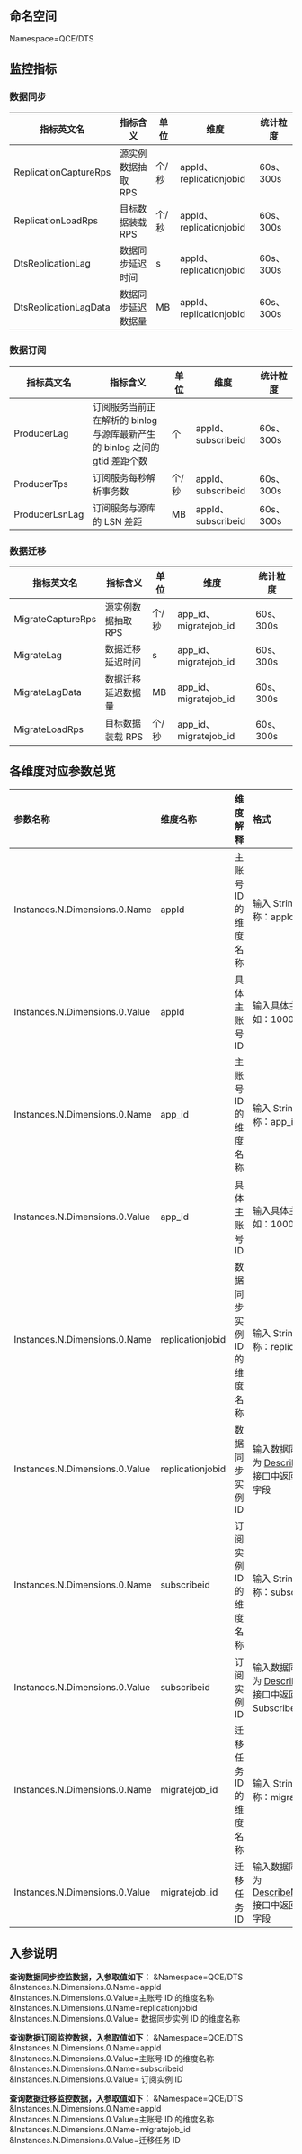 ## 命名空间

Namespace=QCE/DTS



## 监控指标

###  数据同步

| 指标英文名            | 指标含义           | 单位  | 维度                    | 统计粒度  |
| --------------------- | ------------------ | ----- | ----------------------- | --------- |
| ReplicationCaptureRps | 源实例数据抽取 RPS | 个/秒 | appId、replicationjobid | 60s、300s |
| ReplicationLoadRps    | 目标数据装载 RPS   | 个/秒 | appId、replicationjobid | 60s、300s |
| DtsReplicationLag     | 数据同步延迟时间   | s     | appId、replicationjobid | 60s、300s |
| DtsReplicationLagData | 数据同步延迟数据量 | MB    | appId、replicationjobid | 60s、300s |



### 数据订阅

| 指标英文名     | 指标含义                                                     | 单位  | 维度               | 统计粒度  |
| -------------- | ------------------------------------------------------------ | ----- | ------------------ | --------- |
| ProducerLag    | 订阅服务当前正在解析的 binlog 与源库最新产生的 binlog 之间的 gtid 差距个数 | 个    | appId、subscribeid | 60s、300s |
| ProducerTps    | 订阅服务每秒解析事务数                                       | 个/秒 | appId、subscribeid | 60s、300s |
| ProducerLsnLag | 订阅服务与源库的 LSN 差距                                      | MB    | appId、subscribeid | 60s、300s |



### 数据迁移

| 指标英文名        | 指标含义           | 单位  | 维度                  | 统计粒度  |
| ----------------- | ------------------ | ----- | --------------------- | --------- |
| MigrateCaptureRps | 源实例数据抽取 RPS  | 个/秒 | app_id、migratejob_id | 60s、300s |
| MigrateLag        | 数据迁移延迟时间   | s     | app_id、migratejob_id | 60s、300s |
| MigrateLagData    | 数据迁移延迟数据量 | MB    | app_id、migratejob_id | 60s、300s |
| MigrateLoadRps    | 目标数据装载 RPS    | 个/秒 | app_id、migratejob_id | 60s、300s |



## 各维度对应参数总览

| 参数名称                       | 维度名称         | 维度解释                   | 格式                                                         |
| :----------------------------- | :--------------- | :------------------------- | :----------------------------------------------------------- |
| Instances.N.Dimensions.0.Name  | appId            | 主账号 ID 的维度名称       | 输入 String 类型维度名称：appId                              |
| Instances.N.Dimensions.0.Value | appId            | 具体主账号 ID               | 输入具体主账号 ID，例如：100012000000                        |
| Instances.N.Dimensions.0.Name  | app_id           | 主账号 ID 的维度名称       | 输入 String 类型维度名称：app_id                              |
| Instances.N.Dimensions.0.Value | app_id           | 具体主账号 ID                | 输入具体主账号 ID，例如：100012000000                        |
| Instances.N.Dimensions.0.Name  | replicationjobid | 数据同步实例 ID 的维度名称 | 输入 String 类型维度名称：replicationjobid                   |
| Instances.N.Dimensions.0.Value | replicationjobid | 数据同步实例  ID           | 输入数据同步实例  ID，为 [DescribeSyncJobs](https://cloud.tencent.com/document/product/571/82103)  接口中返回值的 JobId 字段 |
| Instances.N.Dimensions.0.Name  | subscribeid      | 订阅实例 ID 的维度名称     | 输入 String 类型维度名称：subscribeid                        |
| Instances.N.Dimensions.0.Value | subscribeid      | 订阅实例 ID                | 输入数据同步实例  ID，为 [DescribeSubscribes](https://cloud.tencent.com/document/product/571/42715)  接口中返回值的 SubscribeId 字段 |
| Instances.N.Dimensions.0.Name  | migratejob_id    | 迁移任务 ID 的维度名称     | 输入 String 类型维度名称：migratejob_id                      |
| Instances.N.Dimensions.0.Value | migratejob_id    | 迁移任务 ID                | 输入数据同步实例  ID，为 [DescribeMigrationJobs](https://cloud.tencent.com/document/product/571/82084)  接口中返回值的 JobId 字段 |

## 入参说明

**查询数据同步控监数据，入参取值如下：**
&Namespace=QCE/DTS
&Instances.N.Dimensions.0.Name=appId
&Instances.N.Dimensions.0.Value=主账号 ID 的维度名称
&Instances.N.Dimensions.0.Name=replicationjobid
&Instances.N.Dimensions.0.Value=  数据同步实例 ID 的维度名称



**查询数据订阅监控数据，入参取值如下：**
&Namespace=QCE/DTS
&Instances.N.Dimensions.0.Name=appId
&Instances.N.Dimensions.0.Value=主账号 ID 的维度名称
&Instances.N.Dimensions.0.Name=subscribeid
&Instances.N.Dimensions.0.Value=  订阅实例 ID



**查询数据迁移监控数据，入参取值如下：**
&Namespace=QCE/DTS
&Instances.N.Dimensions.0.Name=appId
&Instances.N.Dimensions.0.Value=主账号 ID 的维度名称
&Instances.N.Dimensions.0.Name=migratejob_id
&Instances.N.Dimensions.0.Value=迁移任务 ID
